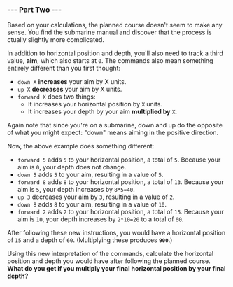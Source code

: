 ### --- Part Two ---

Based on your calculations, the planned course doesn't seem to make any
sense. You find the submarine manual and discover that the process is 
ctually slightly more complicated.

In addition to horizontal position and depth, you'll also need to track a
third value, **aim**, which also starts at `0`. The commands also mean something
entirely different than you first thought:

- `down X` **increases** your aim by X units.
- `up X` **decreases** your aim by X units.
- `forward X` does two things:
   - It increases your horizontal position by `X` units.
   - It increases your depth by your aim **multiplied by** `X`.

Again note that since you're on a submarine, down and up do the opposite of
what you might expect: "down" means aiming in the positive direction.

Now, the above example does something different:

- `forward 5` adds `5` to your horizontal position, a total of `5`. Because
   your aim is `0`, your depth does not change.
- `down 5` adds `5` to your aim, resulting in a value of `5`.
- `forward 8` adds `8` to your horizontal position, a total of `13`. Because
   your aim is `5`, your depth increases by `8*5=40`.
- `up 3` decreases your aim by `3`, resulting in a value of `2`.
- `down 8` adds `8` to your aim, resulting in a value of `10`.
- `forward 2` adds `2` to your horizontal position, a total of `15`. Because
   your aim is `10`, your depth increases by `2*10=20` to a total of `60`.

After following these new instructions, you would have a horizontal
position of `15` and a depth of `60`. (Multiplying these produces <code><b>900</b></code>.)

Using this new interpretation of the commands, calculate the horizontal
position and depth you would have after following the planned course. **What
do you get if you multiply your final horizontal position by your final depth?**
